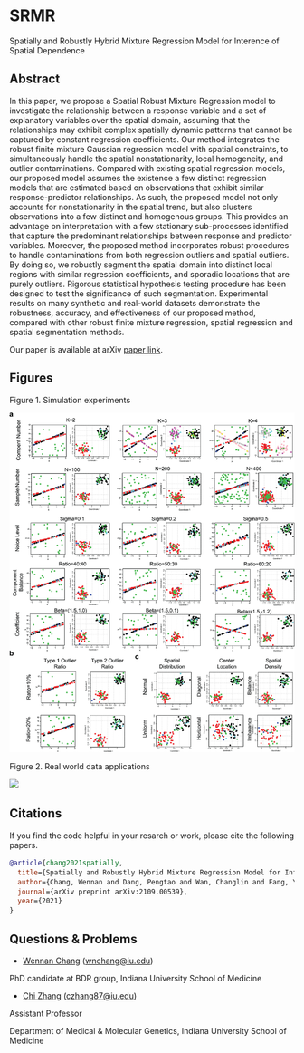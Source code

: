 # SRMR

Spatially and Robustly Hybrid Mixture Regression Model for Interence of Spatial Dependence

## Abstract

In this paper, we propose a Spatial Robust Mixture Regression model to investigate the relationship between a response variable and a set of explanatory variables over the spatial domain, assuming that the relationships may exhibit complex spatially dynamic patterns that cannot be captured by constant regression coefficients. Our method integrates the robust finite mixture Gaussian regression model with spatial constraints, to simultaneously handle the spatial nonstationarity, local homogeneity, and outlier contaminations. Compared with existing spatial regression models, our proposed model assumes the existence a few distinct regression models that are estimated based on observations that exhibit similar response-predictor relationships. As such, the proposed model not only accounts for nonstationarity in the spatial trend, but also clusters observations into a few distinct and homogenous groups. This provides an advantage on interpretation with a few stationary sub-processes identified that capture the predominant relationships between response and predictor variables. Moreover, the proposed method incorporates robust procedures to handle contaminations from both regression outliers and spatial outliers. By doing so, we robustly segment the spatial domain into distinct local regions with similar regression coefficients, and sporadic locations that are purely outliers. Rigorous statistical hypothesis testing procedure has been designed to test the significance of such segmentation. Experimental results on many synthetic and real-world datasets demonstrate the robustness, accuracy, and effectiveness of our proposed method, compared with other robust finite mixture regression, spatial regression and spatial segmentation methods.

Our paper is available at arXiv [paper link](https://arxiv.org/abs/2109.00539).

## Figures

Figure 1. Simulation experiments

<img src="https://github.com/changwn/SRMR/blob/main/fig1.png" width="800">

Figure 2. Real world data applications

<img src="https://github.com/changwn/SRMR/blob/main/fig2.png" width="900">

## Citations

If you find the code helpful in your resarch or work, please cite the following papers.
```BibTex
@article{chang2021spatially,
  title={Spatially and Robustly Hybrid Mixture Regression Model for Inference of Spatial Dependence},
  author={Chang, Wennan and Dang, Pengtao and Wan, Changlin and Fang, Yue and Zhao, Tong and Zang, Yong and Li, Bo and Zhang, Chi and Cao, Sha},
  journal={arXiv preprint arXiv:2109.00539},
  year={2021}
}
```

## Questions & Problems

- [Wennan Chang](https://changwn.github.io/)
(wnchang@iu.edu)

PhD candidate at BDR group, Indiana University School of Medicine

- [Chi Zhang](https://medicine.iu.edu/departments/genetics/faculty/27057/zhang-chi/)
(czhang87@iu.edu)

Assistant Professor

Department of Medical & Molecular Genetics, Indiana University School of Medicine
